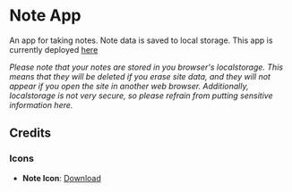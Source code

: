# Note App

An app for taking notes. Note data is saved to local storage. This app is currently deployed [here](https://curious-valkyrie-ddb586.netlify.app/)

*Please note that your notes are stored in you browser's localstorage. This means that they will be deleted if you erase site data, and they will not appear if you open the site in another web browser. Additionally, localstorage is not very secure, so please refrain from putting sensitive information here.*

## Credits

### Icons
- **Note Icon**: [Download](https://pictogrammers.com/library/mdi/icon/note-edit/)
